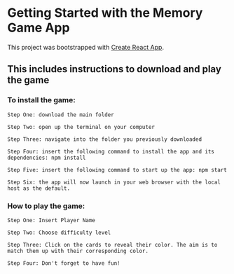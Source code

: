 # Getting Started with the Memory Game App

This project was bootstrapped with [Create React App](https://github.com/facebook/create-react-app).

## This includes instructions to download and play the game

### To install the game: 

    Step One: download the main folder

    Step Two: open up the terminal on your computer

    Step Three: navigate into the folder you previously downloaded

    Step Four: insert the following command to install the app and its dependencies: npm install

    Step Five: insert the following command to start up the app: npm start

    Step Six: the app will now launch in your web browser with the local host as the default.

### How to play the game: 

    Step One: Insert Player Name

    Step Two: Choose difficulty level

    Step Three: Click on the cards to reveal their color. The aim is to match them up with their corresponding color.

    Step Four: Don't forget to have fun!


